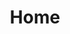---
layout: home
sidebar: true

title: Home
titleTemplate: ePub component for Vue

hero:
  name: VueReader
  text: Render ePub pages on your website
  tagline: an easy way to embed a ePub into your webapp
  image:
    src: /logo.png
    alt: VueReader
  actions:
    - text: Get started
      link: /guide/introduction
      theme: brand
    - text: Tips
      link: /guide/Tips/page_number
      theme: alt
features:
  - icon: 🔍
    title: Search
    details: Search across the entire book to find relevant sections.
  - icon: 🎨
    title: Customize Style
    details: Adjust font、 colors 、backgroundColor...for a personalized experience
  - icon: 🔆
    title: Highlighting
    details: Add highlights  to enhance your reading experience.
  - icon: 🔄
    title: Scroll/Page View Modes
    details: Switch between scrolling or paginated reading modes.
  - icon: ⌨️
    title: keyboard events
    details: Use ⬆️⬇️⬅️➡️ to turn the page
  - icon: ⚡
    title: Vue 2/3 Support
    details: Compatible with both Vue 2 and Vue 3 for seamless integration.
---